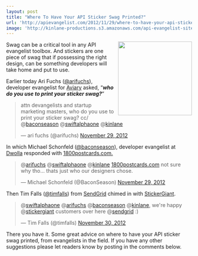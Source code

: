 ```yaml
---
layout: post
title: "Where To Have Your API Sticker Swag Printed?"
url: 'http://apievangelist.com/2012/11/29/where-to-have-your-api-sticker-swag-printed/'
image: 'http://kinlane-productions.s3.amazonaws.com/api-evangelist-site/blog/apigee-i-love-apis.jpg'
---
```


<img class="c1" src="https://s3.amazonaws.com/kinlane-productions/api-evangelist/apigee-i-love-apis.jpg" alt="" width="200" align="right" />

Swag can be a critical tool in any API evangelist toolbox. And stickers are one piece of swag that if possessing the right design, can be something developers will take home and put to use.

Earlier today Ari Fuchs ([@arifuchs][1]), developer evangelist for [Aviary][2] asked, “**_who do you use to print your sticker swag?_**”

> attn devangelists and startup marketing masters, who do you use to print your sticker swag? cc/ @[baconseason][3] @[swiftalphaone][4] @[kinlane][5]
>
> — ari fuchs (@arifuchs) [November 29, 2012][6]

In which Michael Schonfeld ([@baconseason][7]), developer evangelist at [Dwolla][8] responded with [1800postcards.com.][9]

> @[arifuchs][1] @[swiftalphaone][4] @[kinlane][5] [1800postcards.com][10] not sure why tho… thats just who our designers chose.
>
> — Michael Schonfeld (@BaconSeason) [November 29, 2012][11]

Then Tim Falls ([@timfalls][12]) from [SendGrid][13] chimed in with [StickerGiant][14].

> @[swiftalphaone][4] @[arifuchs][1] @[baconseason][3] @[kinlane][5], we're happy @[stickergiant][15] customers over here @[sendgrid][16] :)
>
> — Tim Falls (@timfalls) [November 30, 2012][17]

There you have it. Some great advice on where to have your API sticker swag printed, from evangelists in the field. If you have any other suggestions please let readers know by posting in the comments below.

   [1]: https://twitter.com/arifuchs
   [2]: http://www.aviary.com/
   [3]: https://twitter.com/baconseason
   [4]: https://twitter.com/swiftalphaone
   [5]: https://twitter.com/kinlane
   [6]: https://twitter.com/arifuchs/status/274242489379086336
   [7]: https://twitter.com/BaconSeason
   [8]: https://www.dwolla.com/
   [9]: http://www.1800postcards.com/
   [10]: http://t.co/rrQt2OUy (http://www.1800postcards.com/)
   [11]: https://twitter.com/BaconSeason/status/274249714256457728
   [12]: https://twitter.com/timfalls
   [13]: http://sendgrid.com/
   [14]: http://www.stickergiant.com/
   [15]: https://twitter.com/stickergiant
   [16]: https://twitter.com/sendgrid
   [17]: https://twitter.com/timfalls/status/274391900734234625
